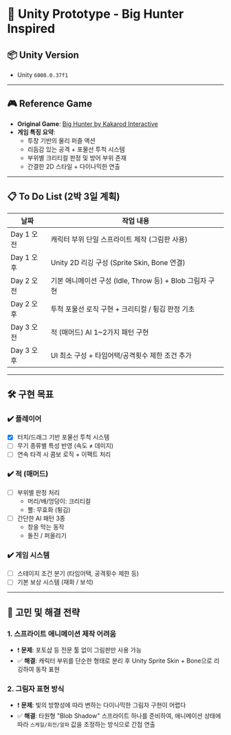 # 🦣 Unity Prototype - Big Hunter Inspired

## 📦 Unity Version

- Unity `6000.0.37f1`

---

## 🎮 Reference Game

- **Original Game**: [Big Hunter by Kakarod Interactive](https://play.google.com/store/apps/details?id=com.kakarod.hunter)
- **게임 특징 요약**:
  - 투창 기반의 물리 퍼즐 액션
  - 리듬감 있는 공격 + 포물선 투척 시스템
  - 부위별 크리티컬 판정 및 방어 부위 존재
  - 간결한 2D 스타일 + 다이나믹한 연출

---

## 📋 To Do List (2박 3일 계획)

| 날짜 | 작업 내용 |
|------|-----------|
| Day 1 오전 | 캐릭터 부위 단일 스프라이트 제작 (그림판 사용) |
| Day 1 오후 | Unity 2D 리깅 구성 (Sprite Skin, Bone 연결) |
| Day 2 오전 | 기본 애니메이션 구성 (Idle, Throw 등) + Blob 그림자 구현 |
| Day 2 오후 | 투척 포물선 로직 구현 + 크리티컬 / 튕김 판정 기초 |
| Day 3 오전 | 적 (매머드) AI 1~2가지 패턴 구현 |
| Day 3 오후 | UI 최소 구성 + 타임어택/공격횟수 제한 조건 추가 |

---

## 🛠️ 구현 목표

### ✔️ 플레이어

- [x] 터치/드래그 기반 포물선 투척 시스템
- [ ] 무기 종류별 특성 반영 (속도 ≠ 데미지)
- [ ] 연속 타격 시 콤보 로직 + 이펙트 처리

### ✔️ 적 (매머드)

- [ ] 부위별 판정 처리
  - 머리/배/엉덩이: 크리티컬
  - 뿔: 무효화 (튕김)
- [ ] 간단한 AI 패턴 3종
  - 창을 막는 동작
  - 돌진 / 퍼올리기

### ✔️ 게임 시스템

- [ ] 스테이지 조건 분기 (타임어택, 공격횟수 제한 등)
- [ ] 기본 보상 시스템 (재화 / 보석)

---

## 🤔 고민 및 해결 전략

### 1. **스프라이트 애니메이션 제작 어려움**

- ❗ **문제**: 포토샵 등 전문 툴 없이 그림판만 사용 가능  
- ✅ **해결**: 캐릭터 부위를 단순한 형태로 분리 후 Unity Sprite Skin + Bone으로 리깅하여 동작 표현

### 2. **그림자 표현 방식**

- ❗ **문제**: 빛의 방향성에 따라 변하는 다이나믹한 그림자 구현이 어렵다  
- ✅ **해결**: 타원형 "Blob Shadow" 스프라이트 하나를 준비하여, 애니메이션 상태에 따라 `스케일/회전/알파` 값을 조정하는 방식으로 간접 연출

